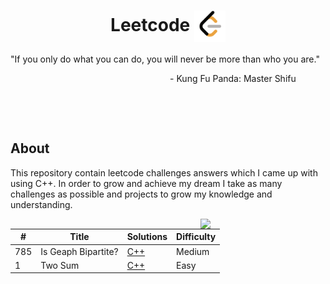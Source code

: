 <h1 align="center">Leetcode <img width="50" align="center" justify="center" src="doc/Leetcode-Icon.png"></h1>

"If you only do what you can do, you will never be more than who you are."

<div align="right" margin="2">
    - Kung Fu Panda: Master Shifu &nbsp; &nbsp; &nbsp; &nbsp; &nbsp; &nbsp;
</div>

&nbsp;

&nbsp;

## About

This repository contain leetcode challenges answers which I came up with using C++.
In order to grow and achieve my dream I take as many challenges as possible and projects to grow
my knowledge and understanding.

<img align="right" src="https://media.giphy.com/media/hTlYvDvLU7qnVbv0Qq/giphy.gif" width="200"/>

| #   | Title               | Solutions                                                 | Difficulty |
| --- | ------------------- | --------------------------------------------------------- | ---------- |
| 785 | Is Geaph Bipartite? | [C++](/Medium-Level/CPP-Solutions/Is-Geaph-Bipartite.cpp) | Medium     |
| 1   | Two Sum             | [C++](/Easy-Level/CPP-Solutions/Two-Sums.cpp)             | Easy       |
